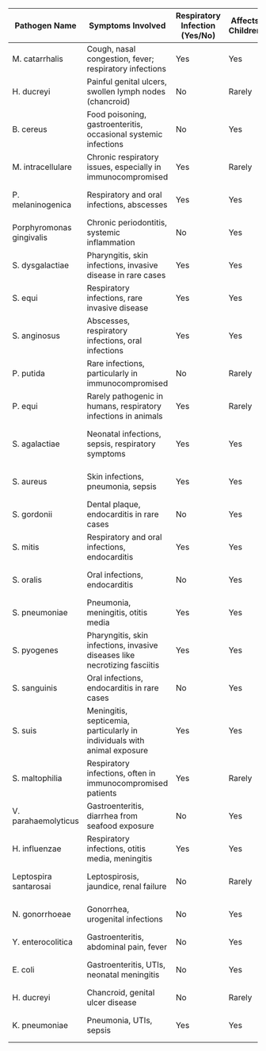 | Pathogen Name            | Symptoms Involved                                       | Respiratory Infection (Yes/No) | Affects Children | DNA/RNA | Commensal | Type      | Sickness in Patient (Common/Misdiagnosed)                           | Reference                                    |
|--------------------------|---------------------------------------------------------|--------------------------------|------------------|---------|-----------|-----------|------------------------------------------------------------------------|----------------------------------------------|
| M. catarrhalis           | Cough, nasal congestion, fever; respiratory infections   | Yes                            | Yes              | DNA     | No        | Bacterial | Often misdiagnosed as other respiratory infections                    |  [1]              |
| H. ducreyi               | Painful genital ulcers, swollen lymph nodes (chancroid) | No                             | Rarely           | DNA     | No        | Bacterial | Often misdiagnosed as other ulcerative conditions                     |    [2]           |
| B. cereus                | Food poisoning, gastroenteritis, occasional systemic infections | No                   | Yes              | DNA     | No        | Bacterial | Often missed as mild food poisoning                                  | [3]                       |
| M. intracellulare        | Chronic respiratory issues, especially in immunocompromised | Yes                        | Rarely           | DNA     | Maybe     | Bacterial | Often misdiagnosed as TB or other mycobacterial infections           | [4]             |
| P. melaninogenica        | Respiratory and oral infections, abscesses              | Yes                            | Yes              | DNA     | Yes       | Bacterial | Common in oral infections; occasionally misdiagnosed                 | [5]                  |
| Porphyromonas gingivalis | Chronic periodontitis, systemic inflammation            | No                             | Yes              | DNA     | Yes       | Bacterial | Often undiagnosed in periodontal disease                             | [6]                        |
| S. dysgalactiae          | Pharyngitis, skin infections, invasive disease in rare cases | Yes                    | Yes              | DNA     | Maybe     | Bacterial | Can be misdiagnosed as other streptococcal infections                | [7]                   |
| S. equi                  | Respiratory infections, rare invasive disease           | Yes                            | Yes              | DNA     | No        | Bacterial | Sometimes misdiagnosed as other Streptococcus species                | [8]                |
| S. anginosus             | Abscesses, respiratory infections, oral infections      | Yes                            | Yes              | DNA     | Yes       | Bacterial | Often commensal but can cause misdiagnosed abscesses                 | [9]                    |
| P. putida                | Rare infections, particularly in immunocompromised      | No                             | Rarely           | DNA     | No        | Bacterial | Uncommon, often misdiagnosed as other Pseudomonas species            | [10]                   |
| P. equi                  | Rarely pathogenic in humans, respiratory infections in animals | Yes                    | Rarely           | DNA     | No        | Bacterial | Rare in humans, limited diagnostic data available                    | [11]                   |
| S. agalactiae            | Neonatal infections, sepsis, respiratory symptoms       | Yes                            | Yes              | DNA     | Maybe     | Bacterial | Common in neonatal sepsis, sometimes misdiagnosed as other infections | [12]                 |
| S. aureus                | Skin infections, pneumonia, sepsis                      | Yes                            | Yes              | DNA     | Yes       | Bacterial | Often diagnosed but MRSA strains can complicate diagnosis            | [13]                            |
| S. gordonii              | Dental plaque, endocarditis in rare cases               | No                             | Yes              | DNA     | Yes       | Bacterial | Mostly commensal, misdiagnosis in dental infections                  | [14]                          |
| S. mitis                 | Respiratory and oral infections, endocarditis           | Yes                            | Yes              | DNA     | Yes       | Bacterial | Often misidentified due to similarity with other streptococci        | [15]          |
| S. oralis                | Oral infections, endocarditis                           | No                             | Yes              | DNA     | Yes       | Bacterial | Commonly commensal, misdiagnosed in oral infections                  | [16]                  |
| S. pneumoniae         | Pneumonia, meningitis, otitis media                               | Yes                            | Yes              | DNA     | Maybe     | Bacterial | Commonly diagnosed, but can be missed in mild respiratory cases                | [17]                                      |
| S. pyogenes           | Pharyngitis, skin infections, invasive diseases like necrotizing fasciitis | Yes                   | Yes              | DNA     | Maybe     | Bacterial | Commonly diagnosed, can be misdiagnosed as viral sore throat                   | [18]          |
| S. sanguinis          | Oral infections, endocarditis in rare cases                       | No                             | Yes              | DNA     | Yes       | Bacterial | Mostly commensal, but misdiagnosis possible in oral infections                | [19]             |
| S. suis               | Meningitis, septicemia, particularly in individuals with animal exposure | Yes                   | Yes              | DNA     | No        | Bacterial | Rare in humans, often missed in cases without animal contact                   | [20]     |
| S. maltophilia        | Respiratory infections, often in immunocompromised patients       | Yes                            | Rarely           | DNA     | No        | Bacterial | Misdiagnosed as other respiratory pathogens in hospitals                       | [21]                  |
| V. parahaemolyticus   | Gastroenteritis, diarrhea from seafood exposure                   | No                             | Yes              | DNA     | No        | Bacterial | Often misdiagnosed as food poisoning from other sources                        | [22]         |
| H. influenzae         | Respiratory infections, otitis media, meningitis                  | Yes                            | Yes              | DNA     | Maybe     | Bacterial | Commonly diagnosed, but mild cases can be overlooked                           | [23]                                      |
| Leptospira santarosai | Leptospirosis, jaundice, renal failure                            | No                             | Rarely           | DNA     | No        | Bacterial | Rare, misdiagnosed as viral or other bacterial infections                      | [24]                  |
| N. gonorrhoeae        | Gonorrhea, urogenital infections                                 | No                             | Yes              | DNA     | No        | Bacterial | Commonly diagnosed, antibiotic resistance complicates cases                    | [25]                  |
| Y. enterocolitica     | Gastroenteritis, abdominal pain, fever                            | No                             | Yes              | DNA     | No        | Bacterial | Can be misdiagnosed as appendicitis                                            | [26]                                      |
| E. coli               | Gastroenteritis, UTIs, neonatal meningitis                        | No                             | Yes              | DNA     | Yes       | Bacterial | Commonly diagnosed but can be misdiagnosed due to diverse strains              | [27]                                     |
| H. ducreyi            | Chancroid, genital ulcer disease                                 | No                             | Rarely           | DNA     | No        | Bacterial | Often misdiagnosed as herpes simplex or syphilis                               | [28]           |
| K. pneumoniae         | Pneumonia, UTIs, sepsis                                          | Yes                            | Yes              | DNA     | Maybe     | Bacterial | Diagnosed often, but resistance complicates treatment                          | [29]      |
